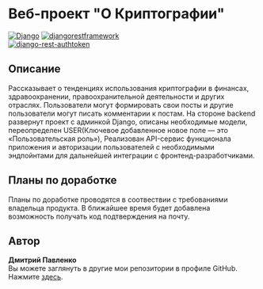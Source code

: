 # Веб-проект "О Криптографии"

[![Django](https://img.shields.io/badge/Django-4.2.1-6495ED)](https://www.djangoproject.com)
[![djangorestframework](https://img.shields.io/badge/djangorestframework-3.14.0-6495ED)](https://www.django-rest-framework.org/)  
[![django-rest-authtoken](https://img.shields.io/badge/authtoken-2.1.4-6495ED)](https://www.django-rest-framework.org/api-guide/authentication/)


## Описание

Рассказывает о тенденциях использования криптографии в финансах, здравоохранении, правоохранительной деятельности и других отраслях. Пользователи могут формировать свои посты и другие пользователи могут писать комментарии к постам.
На стороне backend развернут проект c админкой Django, описаны необходимые модели, переопределен USER(Ключевое добавленное новое поле — это «Пользовательская роль»), 
Реализован API-сервис функционала приложения и авторизации пользователей с необходимыми эндпойнтами для дальнейшей интеграции с фронтенд-разработчиками.

## Планы по доработке  

Планы по доработке проводятся в соотвествии с требованиями владельца продукта.
В ближайшее время будет добавлена возможность получать код подтверждения на почту.


## Автор
**Дмитрий Павленко**\
Вы можете заглянуть в другие мои репозитории в профиле GitHub. Нажмите [здесь](https://github.com/DPavlen).
 
